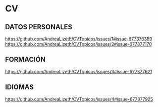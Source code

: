 # CV
## DATOS PERSONALES
https://github.com/AndreaLizeth/CVTopicos/issues/1#issue-677376389
https://github.com/AndreaLizeth/CVTopicos/issues/2#issue-677377170
## FORMACIÓN
https://github.com/AndreaLizeth/CVTopicos/issues/3#issue-677377621

## IDIOMAS
https://github.com/AndreaLizeth/CVTopicos/issues/4#issue-677377925

